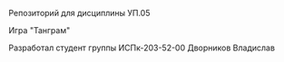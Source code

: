 Репозиторий для дисциплины УП.05

Игра "Танграм"

Разработал студент группы ИСПк-203-52-00 Дворников Владислав

